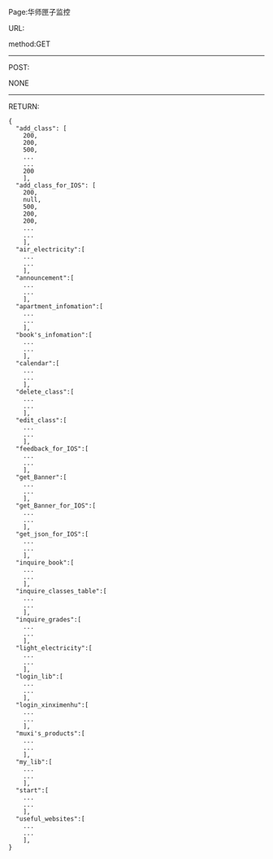 
Page:华师匣子监控

URL: 

method:GET
***
POST:

NONE
***
RETURN:

    {
      "add_class": [
    	200,
    	200,
    	500,
    	...
    	...
    	200
        ],
      "add_class_for_IOS": [
        200,
        null,
        500,
        200,
        200,
        ...
        ...
        ],
      "air_electricity":[
        ...
        ...    
        ],
      "announcement":[
        ...
        ...    
        ],
      "apartment_infomation":[
        ...
        ...    
        ],
      "book's_infomation":[
        ...
        ...    
        ],
      "calendar":[
        ...
        ...    
        ],
      "delete_class":[
        ...
        ...    
        ],
      "edit_class":[
        ...
        ...    
        ],
      "feedback_for_IOS":[
        ...
        ...    
        ],
      "get_Banner":[
        ...
        ...    
        ],
      "get_Banner_for_IOS":[
        ...
        ...    
        ],
      "get_json_for_IOS":[
        ...
        ...    
        ],
      "inquire_book":[
        ...
        ...    
        ],
      "inquire_classes_table":[
        ...
        ...    
        ],
      "inquire_grades":[
        ...
        ...    
        ],
      "light_electricity":[
        ...
        ...    
        ],
      "login_lib":[
        ...
        ...    
        ],
      "login_xinximenhu":[
        ...
        ...    
        ],
      "muxi's_products":[
        ...
        ...    
        ],
      "my_lib":[
        ...
        ...    
        ],
      "start":[
        ...
        ...    
        ],
      "useful_websites":[
        ...
        ...    
        ],
    }


